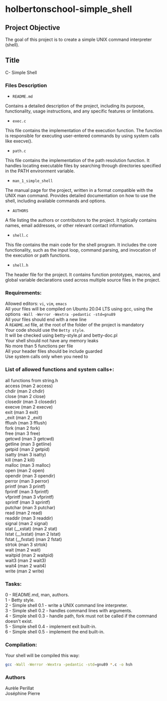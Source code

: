 # holbertonschool-simple_shell

## Project Objective
The goal of this project is to create a simple UNIX command interpreter (shell).

## Title

C- Simple Shell

### Files Description

- `README.md`

Contains a detailed description of the project, including its purpose, functionality, usage instructions, and any specific features or limitations.

- `exec.c`

This file contains the implementation of the execution function.
The function is responsible for executing user-entered commands by using system calls like execve().

- `path.c`

This file contains the implementation of the path resolution function.
It handles locating executable files by searching through directories specified in the PATH environment variable.

- `man_1_simple_shell`

The manual page for the project, written in a format compatible with the UNIX man command.
Provides detailed documentation on how to use the shell, including available commands and options.

- `AUTHORS`

A file listing the authors or contributors to the project.
It typically contains names, email addresses, or other relevant contact information.

- `shell.c`

This file contains the main code for the shell program.
It includes the core functionality, such as the input loop, command parsing, and invocation of the execution or path functions.

- `shell.h`

The header file for the project.
It contains function prototypes, macros, and global variable declarations used across multiple source files in the project.

### Requirements:

Allowed editors: `vi`, `vim`, `emacs`  
All your files will be compiled on Ubuntu 20.04 LTS using gcc, using the 
options `-Wall -Werror -Wextra -pedantic -std=gnu89`  
All your files should end with a new line  
A `README.md` file, at the root of the folder of the project is mandatory  
Your code should use the `Betty style`.  
It will be checked using betty-style.pl and betty-doc.pl  
Your shell should not have any memory leaks  
No more than 5 functions per file  
All your header files should be include guarded  
Use system calls only when you need to  

### List of allowed functions and system calls+:

all functions from string.h  
access (man 2 access)  
chdir (man 2 chdir)  
close (man 2 close)  
closedir (man 3 closedir)  
execve (man 2 execve)  
exit (man 3 exit)  
_exit (man 2 _exit)  
fflush (man 3 fflush)  
fork (man 2 fork)  
free (man 3 free)  
getcwd (man 3 getcwd)  
getline (man 3 getline)  
getpid (man 2 getpid)  
isatty (man 3 isatty)  
kill (man 2 kill)  
malloc (man 3 malloc)  
open (man 2 open)  
opendir (man 3 opendir)  
perror (man 3 perror)  
printf (man 3 printf)  
fprintf (man 3 fprintf)  
vfprintf (man 3 vfprintf)  
sprintf (man 3 sprintf)  
putchar (man 3 putchar)  
read (man 2 read)  
readdir (man 3 readdir)  
signal (man 2 signal)  
stat (__xstat) (man 2 stat)  
lstat (__lxstat) (man 2 lstat)  
fstat (__fxstat) (man 2 fstat)  
strtok (man 3 strtok)  
wait (man 2 wait)  
waitpid (man 2 waitpid)  
wait3 (man 2 wait3)  
wait4 (man 2 wait4)  
write (man 2 write)  

### Tasks:

0 - README.md, man, authors.  
1 - Betty style.  
2 - Simple shell 0.1 - write a UNIX command line interpreter.  
3 - Simple shell 0.2 - handles command lines with arguments.  
4 - Simple shell 0.3 - handle path, fork must not be called if the command doesn't exist.  
5 - Simple shell 0.4 - implement exit built-in.  
6 - Simple shell 0.5 - implement the end built-in.  

### Compilation:

Your shell will be compiled this way:

```bash
gcc -Wall -Werror -Wextra -pedantic -std=gnu89 *.c -o hsh
```

### Authors

Aurèle Perillat  
Joséphine Pierre  
